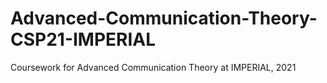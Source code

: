 # Advanced-Communication-Theory-CSP21-IMPERIAL
Coursework for Advanced Communication Theory at IMPERIAL, 2021

